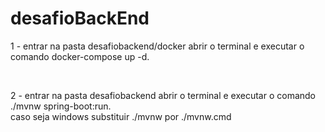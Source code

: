 # desafioBackEnd

1 - entrar na pasta desafiobackend/docker abrir o terminal e executar o comando docker-compose up -d.

<br>

2 - entrar na pasta desafiobackend abrir o terminal e executar o comando ./mvnw spring-boot:run.<br>
    caso seja windows substituir ./mvnw por ./mvnw.cmd
    



